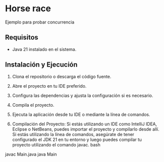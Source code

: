 # Horse race

Ejemplo para probar  concurrencia

## Requisitos

- Java 21 instalado en el sistema.


## Instalación y Ejecución

1. Clona el repositorio o descarga el código fuente.
2. Abre el proyecto en tu IDE preferido.
3. Configura las dependencias y ajusta la configuración si es necesario.
4. Compila el proyecto.
5. Ejecuta la aplicación desde tu IDE o mediante la línea de comandos.

6. Compilación del Proyecto:
Si estás utilizando un IDE como IntelliJ IDEA, Eclipse o NetBeans, puedes importar el proyecto y compilarlo desde allí. Si estás utilizando la línea de comandos, asegúrate de tener configurado el JDK 21 en tu entorno y luego puedes compilar tu proyecto utilizando el comando javac.
bash

javac Main.java
java Main
